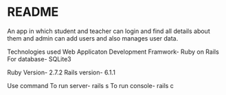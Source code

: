 # README
An app in which student and teacher can login and find all details about them and admin can add users and also manages user data.

Technologies used
Web Applicaton Development Framwork- Ruby on Rails
For database- SQLite3

Ruby Version- 2.7.2
Rails version- 6.1.1

Use command
To run server- rails s
To run console- rails c 
